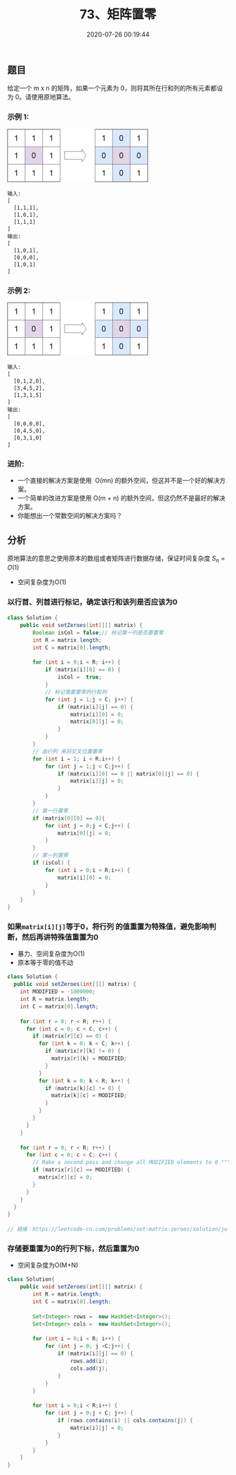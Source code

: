 ﻿---
title: 73、矩阵置零
categories:
- leetcode
tags:
  - 数组
  - 哈希表
  - 矩阵
date: 2020-07-26 00:19:44
---

## 题目

给定一个 m x n 的矩阵，如果一个元素为 0，则将其所在行和列的所有元素都设为 0。请使用原地算法。

### 示例 1:
![](/images/73-1.png)
```
输入: 
[
  [1,1,1],
  [1,0,1],
  [1,1,1]
]
输出: 
[
  [1,0,1],
  [0,0,0],
  [1,0,1]
]
```
### 示例 2:
![](/images/73-1.png)
```
输入: 
[
  [0,1,2,0],
  [3,4,5,2],
  [1,3,1,5]
]
输出: 
[
  [0,0,0,0],
  [0,4,5,0],
  [0,3,1,0]
]
```
###  进阶:

- 一个直接的解决方案是使用  O(mn) 的额外空间，但这并不是一个好的解决方案。
- 一个简单的改进方案是使用 O(m + n) 的额外空间，但这仍然不是最好的解决方案。
- 你能想出一个常数空间的解决方案吗？

<!-- 来源：力扣（LeetCode）
链接：https://leetcode-cn.com/problems/set-matrix-zeroes
著作权归领扣网络所有。商业转载请联系官方授权，非商业转载请注明出处。 -->

## 分析

原地算法的意思之使用原本的数组或者矩阵进行数据存储，保证时间复杂度 $S_n=O(1)$


- 空间复杂度为O(1)

### 以行首、列首进行标记，确定该行和该列是否应该为0

```java
class Solution {
    public void setZeroes(int[][] matrix) {
        Boolean isCol = false;// 标记第一列是否要置零
        int R = matrix.length;
        int C = matrix[0].length;
        
        for (int i = 0;i < R; i++) {
            if (matrix[i][0] == 0) {
                isCol =  true;
            }
            // 标记需要置零的行和列
            for (int j = 1;j < C; j++) {
                if (matrix[i][j] == 0) {
                    matrix[i][0] = 0;
                    matrix[0][j] = 0;
                }
            }
        }
        // 由行列 来将交叉位置置零
        for (int i = 1; i < R;i++) {
            for (int j = 1;j < C;j++) {
                if (matrix[i][0] == 0 || matrix[0][j] == 0) {
                    matrix[i][j] = 0;
                }
            }
        }
        // 第一行置零
        if (matrix[0][0] == 0){
            for (int j = 0;j < C;j++) {
                matrix[0][j] = 0;
            }
        }
        // 第一列置零
        if (isCol) {
            for (int i = 0;i < R;i++) {
                matrix[i][0] = 0;
            }
        }
    }
}
```

### 如果`matrix[i][j]`等于0，将行列 的值重置为特殊值，避免影响判断，然后再讲特殊值重置为0

- 暴力、空间复杂度为O(1)
- 原本等于零的值不动
```java
class Solution {
  public void setZeroes(int[][] matrix) {
    int MODIFIED = -1000000;
    int R = matrix.length;
    int C = matrix[0].length;

    for (int r = 0; r < R; r++) {
      for (int c = 0; c < C; c++) {
        if (matrix[r][c] == 0) {
          for (int k = 0; k < C; k++) {
            if (matrix[r][k] != 0) {
              matrix[r][k] = MODIFIED;
            }
          }
          for (int k = 0; k < R; k++) {
            if (matrix[k][c] != 0) {
              matrix[k][c] = MODIFIED;
            }
          }
        }
      }
    }

    for (int r = 0; r < R; r++) {
      for (int c = 0; c < C; c++) {
        // Make a second pass and change all MODIFIED elements to 0 """
        if (matrix[r][c] == MODIFIED) {
          matrix[r][c] = 0;
        }
      }
    }
  }
}

// 链接：https://leetcode-cn.com/problems/set-matrix-zeroes/solution/ju-zhen-zhi-ling-by-leetcode/
```

### 存储要重置为0的行列下标，然后重置为0

- 空间复杂度为O(M+N)
```java
class Solution{
    public void setZeroes(int[][] matrix) {
        int R = matrix.length;
        int C = matrix[0].length;

        Set<Integer> rows =  new HashSet<Integer>();
        Set<Integer> cols =  new HashSet<Integer>();

        for (int i = 0;i < R; i++) {
            for (int j = 0; j <C;j++) {
                if (matrix[i][j] == 0) {
                    rows.add(i);
                    cols.add(j);
                }
            }
        }

        for (int i = 0;i < R;i++) {
            for (int j = 0;j < C; j++) {
                if (rows.contains(i) || cols.contains(j)) {
                    matrix[i][j] = 0;
                }
            }
        }
    }
}
```